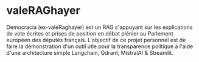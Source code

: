 # valeRAGhayer

Democracia (ex-valeRaghayer) est un RAG s'appuyant sur les explications de vote écrites et prises de position en débat plénier au Parlement européen des députés français. 
L'objectif de ce projet personnel est de faire la démonstration d'un outil utle pour la transparence politique à l'aide d'une architecture simple Langchain, Qdrant, MistralAI & Streamlit. 

